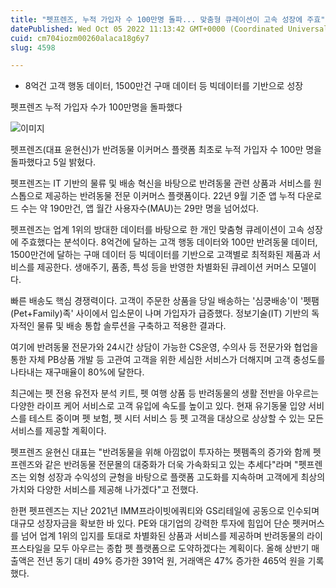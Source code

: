 ```yaml
---
title: "펫프렌즈, 누적 가입자 수 100만명 돌파... 맞춤형 큐레이션이 고속 성장에 주효"
datePublished: Wed Oct 05 2022 11:13:42 GMT+0000 (Coordinated Universal Time)
cuid: cm704iozm00260alaca18g6y7
slug: 4598

---
```



- 8억건 고객 행동 데이터, 1500만건 구매 데이터 등 빅데이터를 기반으로 성장

펫프렌즈 누적 가입자 수가 100만명을 돌파했다

![이미지](https://cdn.hashnode.com/res/hashnode/image/upload/v1739256675665/92a9ffa0-3349-4d8e-8aa8-1bbace1c8bfd.png)

펫프렌즈(대표 윤현신)가 반려동물 이커머스 플랫폼 최초로 누적 가입자 수 100만 명을 돌파했다고 5일 밝혔다.

펫프렌즈는 IT 기반의 물류 및 배송 혁신을 바탕으로 반려동물 관련 상품과 서비스를 원스톱으로 제공하는 반려동물 전문 이커머스 플랫폼이다. 22년 9월 기준 앱 누적 다운로드 수는 약 190만건, 앱 월간 사용자수(MAU)는 29만 명을 넘어섰다.

펫프렌즈는 업계 1위의 방대한 데이터를 바탕으로 한 개인 맞춤형 큐레이션이 고속 성장에 주효했다는 분석이다. 8억건에 달하는 고객 행동 데이터와 100만 반려동물 데이터, 1500만건에 달하는 구매 데이터 등 빅데이터를 기반으로 고객별로 최적화된 제품과 서비스를 제공한다. 생애주기, 품종, 특성 등을 반영한 차별화된 큐레이션 커머스 모델이다.

빠른 배송도 핵심 경쟁력이다. 고객이 주문한 상품을 당일 배송하는 '심쿵배송'이 '펫팸(Pet+Family)족' 사이에서 입소문이 나며 가입자가 급증했다. 정보기술(IT) 기반의 독자적인 물류 및 배송 통합 솔루션을 구축하고 적용한 결과다.

여기에 반려동물 전문가와 24시간 상담이 가능한 CS운영, 수의사 등 전문가와 협업을 통한 자체 PB상품 개발 등 고관여 고객을 위한 세심한 서비스가 더해지며 고객 충성도를 나타내는 재구매율이 80%에 달한다.

최근에는 펫 전용 유전자 분석 키트, 펫 여행 상품 등 반려동물의 생활 전반을 아우르는 다양한 라이프 케어 서비스로 고객 유입에 속도를 높이고 있다. 현재 유기동물 입양 서비스를 테스트 중이며 펫 보험, 펫 시터 서비스 등 펫 고객을 대상으로 상상할 수 있는 모든 서비스를 제공할 계획이다.

펫프렌즈 윤현신 대표는 "반려동물을 위해 아낌없이 투자하는 펫펨족의 증가와 함께 펫프렌즈와 같은 반려동물 전문몰의 대중화가 더욱 가속화되고 있는 추세다"라며 "펫프렌즈는 외형 성장과 수익성의 균형을 바탕으로 플랫폼 고도화를 지속하며 고객에게 최상의 가치와 다양한 서비스를 제공해 나가겠다"고 전했다.

한편 펫프렌즈는 지난 2021년 IMM프라이빗에쿼티와 GS리테일에 공동으로 인수되며 대규모 성장자금을 확보한 바 있다. PE와 대기업의 강력한 투자에 힘입어 단순 펫커머스를 넘어 업계 1위의 입지를 토대로 차별화된 상품과 서비스를 제공하며 반려동물의 라이프스타일을 모두 아우르는 종합 펫 플랫폼으로 도약하겠다는 계획이다. 올해 상반기 매출액은 전년 동기 대비 49% 증가한 391억 원, 거래액은 47% 증가한 465억 원을 기록했다.